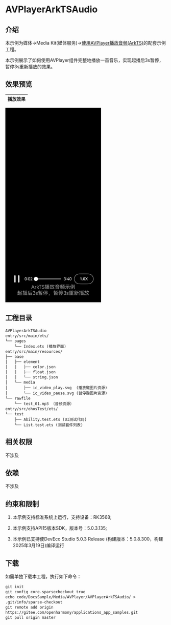 # AVPlayerArkTSAudio

## 介绍

本示例为媒体->Media Kit(媒体服务)->[使用AVPlayer播放音频(ArkTS)](https://gitee.com/openharmony/docs/blob/master/zh-cn/application-dev/media/media/using-avplayer-for-playback.md)的配套示例工程。 

本示例展示了如何使用AVPlayer组件完整地播放一首音乐，实现起播后3s暂停，暂停3s重新播放的效果。

## 效果预览

| 播放效果                                      | 
| -------------------------------------------- | 
<img src="./screenshots/AVPlayerArkTSAudio.jpeg" width="300" />


## 工程目录

```
AVPlayerArkTSAudio
entry/src/main/ets/
└── pages
    └── Index.ets (播放界面)
entry/src/main/resources/
├── base
│   ├── element
│   │   ├── color.json
│   │   ├── float.json
│   │   └── string.json
│   └── media
│       ├── ic_video_play.svg  (播放键图片资源)
│       └── ic_video_pause.svg (暂停键图片资源)
└── rawfile
    └── test_01.mp3 （音频资源）
entry/src/ohosTest/ets/
└── test
    ├── Ability.test.ets (UI测试代码)
    └── List.test.ets (测试套件列表)
```

## 相关权限

不涉及

## 依赖

不涉及

## 约束和限制

1. 本示例支持标准系统上运行，支持设备：RK3568;

2. 本示例支持API15版本SDK，版本号：5.0.3.135;
   
3. 本示例已支持使DevEco Studio 5.0.3 Release (构建版本：5.0.8.300，构建 2025年3月19日)编译运行

## 下载

如需单独下载本工程，执行如下命令：

```
git init
git config core.sparsecheckout true
echo code/DocsSample/Media/AVPlayer/AVPlayerArkTSAudio/ > .git/info/sparse-checkout
git remote add origin https://gitee.com/openharmony/applications_app_samples.git
git pull origin master
```